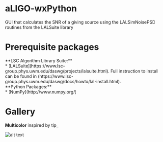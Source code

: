 # aLIGO-wxPython
GUI that calculates the SNR of a giving source using the LALSimNoisePSD routines from the LALSuite library



Prerequisite packages
=======
<dt>**LSC Algorithm Library Suite:**</dt>
* [LALSuite](https://www.lsc-group.phys.uwm.edu/daswg/projects/lalsuite.html). Full instruction to install can be found in (https://www.lsc-group.phys.uwm.edu/daswg/docs/howto/lal-install.html).

<dt>**Python Packages:**</dt>
* [NumPy](http://www.numpy.org/)



Gallery
=======

**Multicolor** inspired by tip_

![alt text](screenshots/screenshot.png "Description goes here")
